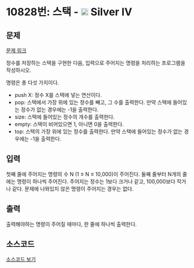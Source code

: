 # 10828번: 스택 - <img src="https://static.solved.ac/tier_small/7.svg" style="height:20px" /> Silver IV

<!-- performance -->

<!-- 문제 제출 후 깃허브에 푸시를 했을 때 제출한 코드의 성능이 입력될 공간입니다.-->

<!-- end -->

## 문제

[문제 링크](https://boj.kr/10828)


<p>정수를 저장하는&nbsp;스택을 구현한 다음, 입력으로 주어지는 명령을 처리하는 프로그램을 작성하시오.</p>

<p>명령은 총 다섯 가지이다.</p>

<ul>
<li>push X: 정수 X를 스택에 넣는 연산이다.</li>
<li>pop: 스택에서 가장 위에 있는&nbsp;정수를 빼고, 그 수를 출력한다. 만약 스택에 들어있는 정수가 없는 경우에는 -1을 출력한다.</li>
<li>size: 스택에 들어있는 정수의 개수를 출력한다.</li>
<li>empty: 스택이 비어있으면 1, 아니면 0을 출력한다.</li>
<li>top: 스택의 가장 위에 있는 정수를 출력한다.&nbsp;만약 스택에 들어있는 정수가 없는 경우에는 -1을 출력한다.</li>
</ul>



## 입력


<p>첫째 줄에 주어지는 명령의 수 N (1 ≤ N ≤ 10,000)이 주어진다.&nbsp;둘째 줄부터 N개의 줄에는 명령이 하나씩 주어진다. 주어지는 정수는 1보다 크거나 같고, 100,000보다 작거나 같다. 문제에 나와있지 않은 명령이 주어지는 경우는 없다.</p>



## 출력


<p>출력해야하는 명령이 주어질 때마다, 한 줄에 하나씩 출력한다.</p>



## 소스코드

[소스코드 보기](10828.js)
